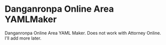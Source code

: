 # Danganronpa Online Area YAMLMaker
Danganronpa Online Area YAML Maker. Does not work with Attorney Online.
I'll add more later.
